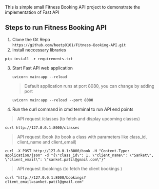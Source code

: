 This is simple small Fitness Booking API project to demonstrate the implementation of Fast API 

## Steps to run Fitness Booking API 

1. Clone the Git Repo\
  `
  https://github.com/heetp0101/Fitness-Booking-API.git
  `
2. Install neccessary libraries
  ```
  pip install -r requirements.txt
  ```

3. Start Fast API web application
   ```
   uvicorn main:app --reload
   ```
   > Default application runs at port 8080, you can change by adding port
   ```
   uvicorn main:app --reload --port 8080
   ```

4. Run the curl command in cmd terminal to run API end points

  > API request /classes (to fetch and display upcoming classes)
  ```
  curl http://127.0.0.1:8000/classes
  ```
  > API request /book (to book a class with parameters like class_id, client_name and client_email)
  ```
  curl -X POST http://127.0.0.1:8000/book -H "Content-Type: application/json" -d "{\"class_id\": 1, \"client_name\": \"Sanket\", \"client_email\": \"sanket.patil@gmail.com\"}"
  ```
  > API request /bookings (to fetch the client bookings )
  ```
  curl "http://127.0.0.1:8000/bookings?client_email=sanket.patil@gmail.com"
  ```


